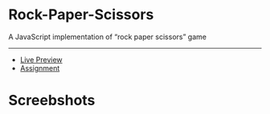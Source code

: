 # Rock-Paper-Scissors

A JavaScript implementation of “rock paper scissors” game

---

- [Live Preview](https://4015-dev.github.io/Rock-Paper-Scissors/)
- [Assignment](https://www.theodinproject.com/lessons/foundations-rock-paper-scissors)

# Screebshots
